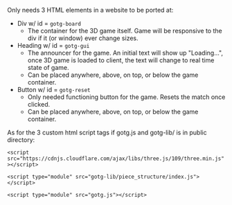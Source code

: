 Only needs 3 HTML elements in a website to be ported at:

- Div w/ id = `gotg-board`
  - The container for the 3D game itself. Game will be responsive to the div if it (or window) ever change sizes.
- Heading w/ id = `gotg-gui`
  - The announcer for the game. An initial text will show up "Loading...", once 3D game is loaded to client, the text will change to real time state of game.
  - Can be placed anywhere, above, on top, or below the game container.
- Button w/ id = `gotg-reset`
  - Only needed functioning button for the game. Resets the match once clicked.
  - Can be placed anywhere, above, on top, or below the game container.

As for the 3 custom html script tags if gotg.js and gotg-lib/ is in public directory:

`<script src="https://cdnjs.cloudflare.com/ajax/libs/three.js/109/three.min.js"></script>`

`<script type="module" src="gotg-lib/piece_structure/index.js"></script>`

`<script type="module" src="gotg.js"></script>`
